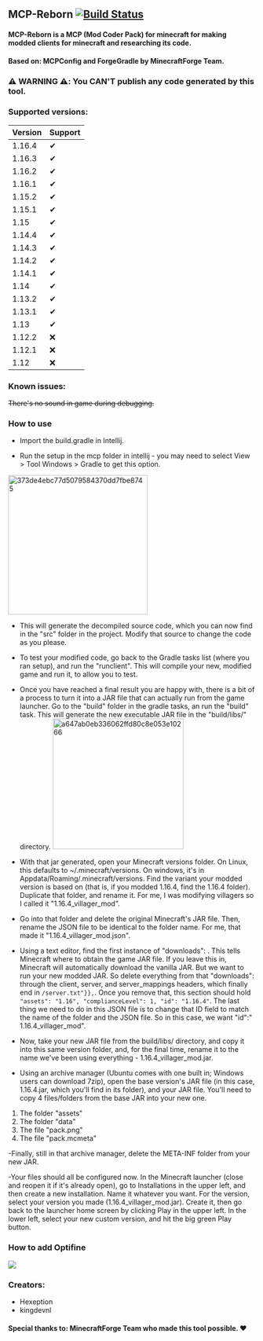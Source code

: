 ## MCP-Reborn [![Build Status](https://github.com/Hexeption/MCP-Reborn/workflows/Java%20CI/badge.svg)](https://github.com/Hexeption/MCP-Reborn/actions?workflow=Java+CI)

#### MCP-Reborn is a MCP (Mod Coder Pack) for minecraft for making modded clients for minecraft and researching its code.

#### Based on: MCPConfig and ForgeGradle by MinecraftForge Team.

### :warning: WARNING :warning::  You CAN'T publish any code generated by this tool.

### Supported versions:

| Version     | Support |
| ---      | ---       |
| 1.16.4| ✔         |
| 1.16.3| ✔         |
| 1.16.2| ✔         |
| 1.16.1| ✔         |
| 1.15.2| ✔         |
| 1.15.1| ✔         |
| 1.15| ✔         |
| 1.14.4 | ✔         |
| 1.14.3 | ✔         |
| 1.14.2 | ✔         |
| 1.14.1     | ✔       |
| 1.14 | ✔     |
| 1.13.2 | ✔   |
| 1.13.1 | ✔    |
| 1.13 | ✔    |
| 1.12.2 | ❌    |
| 1.12.1 | ❌    |
| 1.12 | ❌    |

### Known issues:

~~There's no sound in game during debugging.~~

### How to use

- Import the build.gradle in Intellij.

- Run the setup in the mcp folder in intellij - you may need to select View > Tool Windows > Gradle to get this option.

<img width="284" alt="373de4ebc77d5079584370dd7fbe8745" src="https://user-images.githubusercontent.com/4052647/46925924-71b7b680-d026-11e8-9c29-e3ed2e43f810.png">

- This will generate the decompiled source code, which you can now find in the "src" folder in the project. Modify that
  source to change the code as you please.

- To test your modified code, go back to the Gradle tasks list (where you ran setup), and run the "runclient". This will
  compile your new, modified game and run it, to allow you to test.

- Once you have reached a final result you are happy with, there is a bit of a process to turn it into a JAR file that
  can actually run from the game launcher. Go to the "build" folder in the gradle tasks, an run the "build" task. This
  will generate the new executable JAR file in the "build/libs/" directory.
  <img width="266" alt="a647ab0eb336062ffd80c8e053e10266" src="https://user-images.githubusercontent.com/4052647/46925963-a297eb80-d026-11e8-8b02-cb621b559511.png">

- With that jar generated, open your Minecraft versions folder. On Linux, this defaults to ~/.minecraft/versions. On
  windows, it's in Appdata/Roaming/.minecraft/versions. Find the variant your modded version is based on (that is, if
  you modded 1.16.4, find the 1.16.4 folder). Duplicate that folder, and rename it. For me, I was modifying villagers so
  I called it "1.16.4_villager_mod".

- Go into that folder and delete the original Minecraft's JAR file. Then, rename the JSON file to be identical to the
  folder name. For me, that made it "1.16.4_villager_mod.json".

- Using a text editor, find the first instance of "downloads": . This tells Minecraft where to obtain the game JAR file.
  If you leave this in, Minecraft will automatically download the vanilla JAR. But we want to run your new modded JAR.
  So delete everything from that "downloads": through the client, server, and server_mappings headers, which finally end
  in `/server.txt"}},`. Once you remove that, this section should
  hold `"assets": "1.16", "complianceLevel": 1, "id": "1.16.4"`. The last thing we need to do in this JSON file is to
  change that ID field to match the name of the folder and the JSON file. So in this case, we want "id":"
  1.16.4_villager_mod".

- Now, take your new JAR file from the build/libs/ directory, and copy it into this same version folder, and, for the
  final time, rename it to the name we've been using everything - 1.16.4_villager_mod.jar.

- Using an archive manager (Ubuntu comes with one built in; Windows users can download 7zip), open the base version's
  JAR file (in this case, 1.16.4.jar, which you'll find in its folder), and your JAR file. You'll need to copy 4
  files/folders from the base JAR into your new one.

1. The folder "assets"
2. The folder "data"
3. The file "pack.png"
4. The file "pack.mcmeta"

-Finally, still in that archive manager, delete the META-INF folder from your new JAR.

-Your files should all be configured now. In the Minecraft launcher (close and reopen it if it's already open), go to
Installations in the upper left, and then create a new installation. Name it whatever you want. For the version, select
your version you made (1.16.4_villager_mod.jar). Create it, then go back to the launcher home screen by clicking Play in
the upper left. In the lower left, select your new custom version, and hit the big green Play button.

### How to add Optifine

[![](http://img.youtube.com/vi/ocz1tPI_YSE/0.jpg)](http://www.youtube.com/watch?v=ocz1tPI_YSE "How to add Optifine to MCP Reborn")

### Creators:

* Hexeption
* kingdevnl

#### Special thanks to: **MinecraftForge** Team who made this tool possible. ❤

